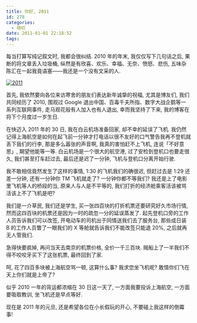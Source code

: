 ```yaml
---
title: 你好, 2011
id: 278
categories:
  - 唠叨
date: 2011-01-01 22:18:52
tags:
---
```


每当打算写纯记叙文时, 我都会很纠结. 2010 年的年末, 我仅仅写下几句话之后, 果断的将文章丢入垃圾桶, 纵然是有欣喜、欢乐、幸福、无奈、愤怒、悲伤, 五味杂陈汇在一起我竟语塞——我还是一个没有文采的人.

[![2011](http://img.beamnote.com/2011/2011.jpg)](http://img.beamnote.com/2011/2011.jpg)<!-- more -->

首先, 我依然要向各位来访寒舍的朋友们表达新年诚挚的祝福, 尤其是博友们, 我们共同经历了 2010, 围观过 Google 退出中国、百毒千夫所指、数字大战企鹅等一系列互联网事件, 走马观花般有人加入也有人退出, 幸而我坚持了下来, 我的博客在将下个月度过一岁生日.

在快迈入 2011 年的 30 日, 我在白云机场准备回家, 却不幸的延误了飞机. 我仍然记得上海航空是如何在起飞前一分钟才打电话以很不友好的口气警告我再不登机就丢下我们的行李, 那是多么嚣张的声音啊, 我真的害怕赶不上飞机, 连说「不好意思」, 期望他能等一等. 白云机场是一个很大的航空港, 过了安检到登机口也要走很久, 我们甚至打车赶过去, 最后还是迟了一分钟, 飞机与登机口分离开始行驶.

我不敢相信竟然发生了这样的事情, 1:30 的飞机我们的确很迟, 但赶过去是 1:29 还差一分钟, 还有一分钟你 TM 飞机就走了? 一分钟你都不等我们? 我还是上了电影里飞机等人的桥段的当, 原来人与人是不平等的, 我们打折的经济舱乘客活该被骂活该上不了飞机是吧?

我们是一介草民, 我们还是学生, 买一张四百块的打折机票还要研究好久市场行情, 然而这四百块的机票还是因为一时的疏忽一分的延误蒸发了. 起先登机口旁的工作人员告诉我们可以改签, 开电动车的司机出于同情送我们去了服务台, 那些成日装 B 的工作人员瞥了一眼我们的 X 等舱就告诉我们不能改签只能退 20%, 之后就再无人管我们.

急得快要疯掉, 再问当天去南京的机票价格, 全价一千三百块. 贼船上了一半我们不得不咬咬牙买下了这张机票, 最终回到了家.

呵, 花了四百多块被上海航空骂一顿, 这算什么事? 我求您坐飞机呢? 敢情你们飞在天上你们就是上帝了?

似乎 2010 一年的背运都浓缩在 30 日这一天了, 一方面我要投诉上海航空, 一方面要吸取教训, 坐飞机还是早点等好.

现在是 2011 年的元旦, 还是希望各位在小长假玩的开心, 不要碰上我这样的倒霉事\!
